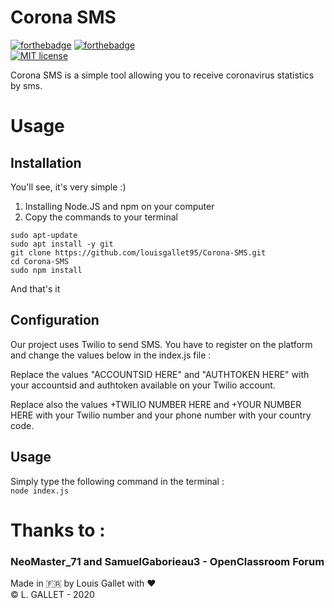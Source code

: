 # Corona SMS

[![forthebadge](https://forthebadge.com/images/badges/made-with-javascript.svg)](https://forthebadge.com)  [![forthebadge](https://forthebadge.com/images/badges/uses-js.svg)](https://forthebadge.com)  
[![MIT license](https://img.shields.io/badge/License-MIT-blue.svg)](https://lbesson.mit-license.org/) 

Corona SMS is a simple tool allowing you to receive coronavirus statistics by sms.


# Usage

## Installation
You'll see, it's very simple :)

1) Installing Node.JS and npm on your computer
2) Copy the commands to your terminal 
```
sudo apt-update
sudo apt install -y git
git clone https://github.com/louisgallet95/Corona-SMS.git
cd Corona-SMS
sudo npm install
```
And that's it 

## Configuration
Our project uses Twilio to send SMS. You have to register on the platform and change the values below in the index.js file :

Replace the values "ACCOUNTSID HERE" and "AUTHTOKEN HERE" with your accountsid and authtoken available on your Twilio account.

Replace also the values +TWILIO NUMBER HERE and +YOUR NUMBER HERE with your Twilio number and your phone number with your country code.

## Usage
Simply type the following command in the terminal :  
``node index.js``

# Thanks to :
### NeoMaster_71 and SamuelGaborieau3 - OpenClassroom Forum

Made in 🇫🇷 by Louis Gallet with ❤️  
© L. GALLET - 2020
